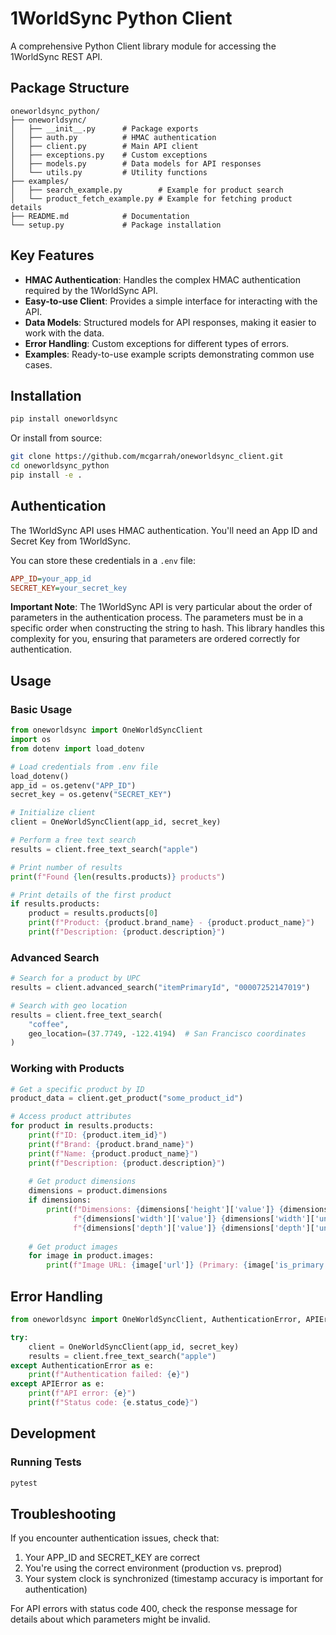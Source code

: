# 1WorldSync Python Client

A comprehensive Python Client library module for accessing the 1WorldSync REST API.

## Package Structure

``` text
oneworldsync_python/
├── oneworldsync/
│   ├── __init__.py      # Package exports
│   ├── auth.py          # HMAC authentication
│   ├── client.py        # Main API client
│   ├── exceptions.py    # Custom exceptions
│   ├── models.py        # Data models for API responses
│   └── utils.py         # Utility functions
├── examples/
│   ├── search_example.py        # Example for product search
│   └── product_fetch_example.py # Example for fetching product details
├── README.md            # Documentation
└── setup.py             # Package installation
```

## Key Features

* **HMAC Authentication**: Handles the complex HMAC authentication required by the 1WorldSync API.
* **Easy-to-use Client**: Provides a simple interface for interacting with the API.
* **Data Models**: Structured models for API responses, making it easier to work with the data.
* **Error Handling**: Custom exceptions for different types of errors.
* **Examples**: Ready-to-use example scripts demonstrating common use cases.

## Installation

```bash
pip install oneworldsync
```

Or install from source:

```bash
git clone https://github.com/mcgarrah/oneworldsync_client.git
cd oneworldsync_python
pip install -e .
```

## Authentication

The 1WorldSync API uses HMAC authentication. You'll need an App ID and Secret Key from 1WorldSync.

You can store these credentials in a `.env` file:

``` ini
APP_ID=your_app_id
SECRET_KEY=your_secret_key
```

**Important Note**: The 1WorldSync API is very particular about the order of parameters in the authentication process. The parameters must be in a specific order when constructing the string to hash. This library handles this complexity for you, ensuring that parameters are ordered correctly for authentication.

## Usage

### Basic Usage

```python
from oneworldsync import OneWorldSyncClient
import os
from dotenv import load_dotenv

# Load credentials from .env file
load_dotenv()
app_id = os.getenv("APP_ID")
secret_key = os.getenv("SECRET_KEY")

# Initialize client
client = OneWorldSyncClient(app_id, secret_key)

# Perform a free text search
results = client.free_text_search("apple")

# Print number of results
print(f"Found {len(results.products)} products")

# Print details of the first product
if results.products:
    product = results.products[0]
    print(f"Product: {product.brand_name} - {product.product_name}")
    print(f"Description: {product.description}")
```

### Advanced Search

```python
# Search for a product by UPC
results = client.advanced_search("itemPrimaryId", "00007252147019")

# Search with geo location
results = client.free_text_search(
    "coffee",
    geo_location=(37.7749, -122.4194)  # San Francisco coordinates
)
```

### Working with Products

```python
# Get a specific product by ID
product_data = client.get_product("some_product_id")

# Access product attributes
for product in results.products:
    print(f"ID: {product.item_id}")
    print(f"Brand: {product.brand_name}")
    print(f"Name: {product.product_name}")
    print(f"Description: {product.description}")
    
    # Get product dimensions
    dimensions = product.dimensions
    if dimensions:
        print(f"Dimensions: {dimensions['height']['value']} {dimensions['height']['unit']} x "
              f"{dimensions['width']['value']} {dimensions['width']['unit']} x "
              f"{dimensions['depth']['value']} {dimensions['depth']['unit']}")
    
    # Get product images
    for image in product.images:
        print(f"Image URL: {image['url']} (Primary: {image['is_primary']})")
```

## Error Handling

```python
from oneworldsync import OneWorldSyncClient, AuthenticationError, APIError

try:
    client = OneWorldSyncClient(app_id, secret_key)
    results = client.free_text_search("apple")
except AuthenticationError as e:
    print(f"Authentication failed: {e}")
except APIError as e:
    print(f"API error: {e}")
    print(f"Status code: {e.status_code}")
```

## Development

### Running Tests

```bash
pytest
```

## Troubleshooting

If you encounter authentication issues, check that:

1. Your APP_ID and SECRET_KEY are correct
2. You're using the correct environment (production vs. preprod)
3. Your system clock is synchronized (timestamp accuracy is important for authentication)

For API errors with status code 400, check the response message for details about which parameters might be invalid.